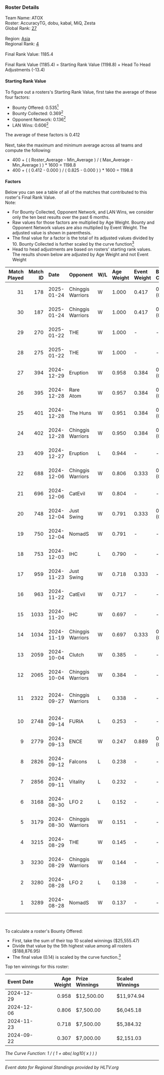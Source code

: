 ### Roster Details<br />
Team Name: ATOX<br />
Roster: AccuracyTG, dobu, kabal, MiQ, Zesta<br />
Global Rank: [27](../../standings_global_2025_02_03.md)<br />
<br />
Region: [Asia]( ../../standings_asia_2025_02_03.md)<br />
Regional Rank: [4]( ../../standings_asia_2025_02_03.md)<br />
<br />
Final Rank Value:  1185.4<br />
<br />
Final Rank Value (1185.4) = Starting Rank Value (1198.8) + Head To Head Adjustments (-13.4)<br />

#### Starting Rank Value<br />
To figure out a rosters's Starting Rank Value, first take the average of these four factors:<br />
- Bounty Offered: 0.535[<sup>1</sup>](#table2)
- Bounty Collected: 0.369[<sup>2</sup>](#table1)
- Opponent Network: 0.136[<sup>2</sup>](#table1)
- LAN Wins: 0.606[<sup>2</sup>](#table1)

The average of these factors is 0.412<br />
<br />
Next, take the maximum and minimum average across all teams and compute the following:<br />
- 400 + ( ( Roster_Average - Min_Average ) / ( Max_Average - Min_Average ) ) * 1600 = 1198.8
- 400 + ( ( 0.412 - 0.000 ) / ( 0.825 - 0.000 ) ) * 1600 = 1198.8


#### Factors<br />
Below you can see a table of all of the matches that contributed to this roster's Final Rank Value.<br />
Note:<br />

- For Bounty Collected, Opponent Network, and LAN Wins, we consider only the ten best results over the past 6 months.
- Raw values for those factors are multiplied by Age Weight. Bounty and Opponent Network values are also multiplied by Event Weight. The adjusted value is shown in parenthesis.
- The final value for a factor is the total of its adjusted values divided by 10. Bounty Collected is further scaled by the curve function[<sup>3</sup>](#curveFunction)
- Head to head adjustments are based on rosters' starting rank values. The results shown below are adjusted by Age Weight and not Event Weight
<span id="table1"></span><br />


| Match Played | Match ID | Date       | Opponent          | W/L | Age Weight | Event Weight | Bounty Collected | Opponent Network | LAN Wins  | H2H Adj. | Roster                               |
| -: | -: | :- | :- | :- | :- | :- | :- | :- | :- | -: | :- |
|           31 |      178 | 2025-01-24 | Chinggis Warriors | W   | 1.000      | 0.417        | 0.040 (0.017)    | 0.434 (0.181)    | 0 (0.000) |     3.75 | AccuracyTG, dobu, kabal, MiQ, Zesta  |
|           30 |      187 | 2025-01-24 | Chinggis Warriors | W   | 1.000      | 0.417        | 0.040 (0.017)    | 0.434 (0.181)    | 0 (0.000) |     3.89 | AccuracyTG, dobu, kabal, MiQ, Zesta  |
|           29 |      270 | 2025-01-22 | THE               | W   | 1.000      | -            | -                | -                | 0 (0.000) |     0.77 | AccuracyTG, dobu, kabal, MiQ, Zesta  |
|           28 |      275 | 2025-01-22 | THE               | W   | 1.000      | -            | -                | -                | -         |     0.78 | AccuracyTG, dobu, kabal, MiQ, Zesta  |
|           27 |      394 | 2024-12-29 | Eruption          | W   | 0.958      | 0.384        | 0.030 (0.011)    | -                | 1 (0.958) |     7.70 | AccuracyTG, dobu, kabal, MiQ, Zesta  |
|           26 |      395 | 2024-12-28 | Rare Atom         | W   | 0.957      | 0.384        | 0.060 (0.022)    | 0.433 (0.159)    | 1 (0.957) |     7.62 | AccuracyTG, dobu, kabal, MiQ, Zesta  |
|           25 |      401 | 2024-12-28 | The Huns          | W   | 0.951      | 0.384        | 0.058 (0.021)    | 0.655 (0.240)    | 1 (0.951) |     8.02 | AccuracyTG, dobu, kabal, MiQ, Zesta  |
|           24 |      402 | 2024-12-28 | Chinggis Warriors | W   | 0.950      | 0.384        | 0.040 (0.015)    | 0.434 (0.158)    | 1 (0.950) |     4.21 | AccuracyTG, dobu, kabal, MiQ, Zesta  |
|           23 |      409 | 2024-12-27 | Eruption          | L   | 0.944      | -            | -                | -                | -         |   -22.53 | AccuracyTG, dobu, kabal, MiQ, Zesta  |
|           22 |      688 | 2024-12-06 | Chinggis Warriors | W   | 0.806      | 0.333        | 0.040 (0.011)    | 0.434 (0.117)    | -         |     3.48 | AccuracyTG, dobu, kabal, MiQ, Zesta  |
|           21 |      696 | 2024-12-06 | CatEvil           | W   | 0.804      | -            | -                | -                | -         |     1.07 | AccuracyTG, dobu, kabal, MiQ, Zesta  |
|           20 |      748 | 2024-12-04 | Just Swing        | W   | 0.791      | 0.333        | 0.010 (0.003)    | 0.312 (0.082)    | -         |     2.19 | AccuracyTG, dobu, kabal, MiQ, Zesta  |
|           19 |      750 | 2024-12-04 | NomadS            | W   | 0.791      | -            | -                | -                | -         |     0.72 | AccuracyTG, dobu, kabal, MiQ, Zesta  |
|           18 |      753 | 2024-12-03 | IHC               | L   | 0.790      | -            | -                | -                | -         |   -23.03 | AccuracyTG, dobu, kabal, MiQ, Zesta  |
|           17 |      959 | 2024-11-23 | Just Swing        | W   | 0.718      | 0.333        | -                | 0.312 (0.075)    | -         |     1.88 | AccuracyTG, dobu, kabal, MiQ, Zesta  |
|           16 |      963 | 2024-11-22 | CatEvil           | W   | 0.717      | -            | -                | -                | -         |     0.73 | AccuracyTG, dobu, kabal, MiQ, Zesta  |
|           15 |     1033 | 2024-11-20 | IHC               | W   | 0.697      | -            | -                | -                | -         |     1.47 | AccuracyTG, dobu, kabal, MiQ, Zesta  |
|           14 |     1034 | 2024-11-19 | Chinggis Warriors | W   | 0.697      | 0.333        | 0.040 (0.009)    | 0.434 (0.101)    | -         |     3.42 | AccuracyTG, dobu, kabal, MiQ, Zesta  |
|           13 |     2059 | 2024-10-04 | Clutch            | W   | 0.385      | -            | -                | -                | 1 (0.385) |     0.38 | cool4st, dobu, kabal, MiQ, yAmi      |
|           12 |     2065 | 2024-10-04 | Chinggis Warriors | W   | 0.384      | -            | -                | -                | 1 (0.384) |     2.23 | cool4st, dobu, kabal, MiQ, yAmi      |
|           11 |     2322 | 2024-09-27 | Chinggis Warriors | L   | 0.338      | -            | -                | -                | -         |   -10.36 | dobu, FlyNN, kabal, MiQ, yAmi        |
|           10 |     2748 | 2024-09-14 | FURIA             | L   | 0.253      | -            | -                | -                | -         |    -0.84 | Annihilation, dobu, kabal, MiQ, yAmi |
|            9 |     2779 | 2024-09-13 | ENCE              | W   | 0.247      | 0.889        | 0.328 (0.072)    | 0.324 (0.071)    | 1 (0.247) |     3.06 | Annihilation, dobu, kabal, MiQ, yAmi |
|            8 |     2826 | 2024-09-12 | Falcons           | L   | 0.238      | -            | -                | -                | -         |    -6.33 | Annihilation, dobu, kabal, MiQ, yAmi |
|            7 |     2856 | 2024-09-11 | Vitality          | L   | 0.232      | -            | -                | -                | -         |    -0.21 | Annihilation, dobu, kabal, MiQ, yAmi |
|            6 |     3168 | 2024-08-30 | LFO 2             | L   | 0.152      | -            | -                | -                | -         |    -4.43 | Annihilation, dobu, kabal, MiQ, yAmi |
|            5 |     3179 | 2024-08-30 | Chinggis Warriors | W   | 0.151      | -            | -                | -                | -         |     0.12 | Annihilation, dobu, kabal, MiQ, yAmi |
|            4 |     3215 | 2024-08-29 | THE               | W   | 0.145      | -            | -                | -                | -         |     0.09 | Annihilation, dobu, kabal, MiQ, yAmi |
|            3 |     3230 | 2024-08-29 | Chinggis Warriors | W   | 0.144      | -            | -                | -                | -         |     0.74 | Annihilation, dobu, kabal, MiQ, yAmi |
|            2 |     3280 | 2024-08-28 | LFO 2             | L   | 0.138      | -            | -                | -                | -         |    -4.03 | Annihilation, dobu, kabal, MiQ, yAmi |
|            1 |     3289 | 2024-08-28 | NomadS            | W   | 0.137      | -            | -                | -                | -         |     0.05 | Annihilation, dobu, kabal, MiQ, yAmi |

<br />
<span id="table2"></span><br />
To calculate a roster's Bounty Offered:<br />

- First, take the sum of their top 10 scaled winnings ($25,555.47)
- Divide that value by the 5th highest value among all rosters ($188,876.95)
- The final value (0.14) is scaled by the curve function.[<sup>3</sup>](#curveFunction)

Top ten winnings for this roster:<br />

| Event Date | Age Weight | Prize Winnings | Scaled Winnings |
| :- | -: | :- | :- |
| 2024-12-29 |      0.958 | $12,500.00     | $11,974.94      |
| 2024-12-06 |      0.806 | $7,500.00      | $6,045.18       |
| 2024-11-23 |      0.718 | $7,500.00      | $5,384.32       |
| 2024-09-22 |      0.307 | $7,000.00      | $2,151.03       |


<span id="curveFunction"></span>_The Curve Function: 1 / ( 1 + abs( log10( x ) ) )_<br />

---
_Event data for Regional Standings provided by HLTV.org_<br />
